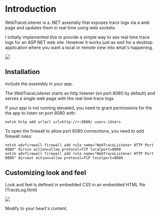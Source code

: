 # Introduction

WebTraceListener is a .NET assembly that exposes trace logs via a web page and updates them in real time using web sockets.

I initially implemented this to provide a simple way to see real time trace logs for an ASP.NET web site.  However
it works just as well for a desktop application where you want a local or remote view into what's happening.

![](http://i.imgur.com/LVOJlbX.png)

## Installation

Include the assembly in your app.

The WebTraceListener starts an http listener (on port 8080 by default) and serves a single web page with the real time trace logs.

If your app is not running elevated, you need to grant permissions for the the app to listen on port 8080 with:

```
netsh http add urlacl url=http://+:8080/ user=.\Users
```

To open the firewall to allow port 8080 connections, you need to add firewall rules:

```
netsh advfirewall firewall add rule name="WebTraceListener HTTP Port 8080" dir=in action=allow protocol=TCP localport=8080
netsh advfirewall firewall add rule name="WebTraceListener HTTP Port 8080" dir=out action=allow protocol=TCP localport=8080
```

## Customizing look and feel

Look and feel is defined in embedded CSS in an embedded HTML file (TraceLog.html)

![](http://i.imgur.com/51D8sQ1.png)

Modify to your heart's content.